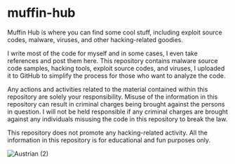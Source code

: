 # muffin-hub
Muffin Hub is where you can find some cool stuff, including exploit source codes, malware, viruses, and other hacking-related goodies. 

I write most of the code for myself and in some cases, I even take references and post them here. This repository contains malware source code samples, hacking tools, exploit source codes, and viruses, I uploaded it to GitHub to simplify the process for those who want to analyze the code.

Any actions and activities related to the material contained within this repository are solely your responsibility. Misuse of the information in this repository can result in criminal charges being brought against the persons in question. I will not be held responsible if any criminal charges are brought against any individuals misusing the code in this repository to break the law.

This repository does not promote any hacking-related activity. All the information in this repository is for educational and fun purposes only.

![Austrian (2)](https://github.com/Abinesh-Mathivanan/muffin-hub/assets/113496287/207387ca-2206-4b1f-a5b9-c744c3ce4dbb)

